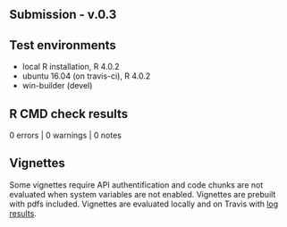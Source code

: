 ## Submission - v.0.3

## Test environments
* local R installation, R 4.0.2
* ubuntu 16.04 (on travis-ci), R 4.0.2
* win-builder (devel)

## R CMD check results

0 errors | 0 warnings | 0 notes


## Vignettes
Some vignettes require API authentification and code chunks are not evaluated when system variables are not enabled. Vignettes are prebuilt with pdfs included. Vignettes are evaluated locally and on Travis with [log results](https://travis-ci.org/mountainMath/tongfen).
